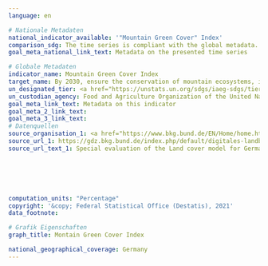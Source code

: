```yaml
---
language: en    

# Nationale Metadaten    
national_indicator_available: '"Mountain Green Cover" Index'    
comparison_sdg: The time series is compliant with the global metadata.    
goal_meta_national_link_text: Metadata on the presented time series    

# Globale Metadaten    
indicator_name: Mountain Green Cover Index    
target_name: By 2030, ensure the conservation of mountain ecosystems, including their biodiversity, in order to enhance their capacity to provide benefits that are essential for sustainable development    
un_designated_tier: <a href="https://unstats.un.org/sdgs/iaeg-sdgs/tier-classification/" title="Click here for more information on the UN tier classification."  target="_blank">Tier I</a>    
un_custodian_agency: Food and Agriculture Organization of the United Nations (FAO)    
goal_meta_link_text: Metadata on this indicator    
goal_meta_2_link_text:     
goal_meta_3_link_text:         
# Datenquellen
source_organisation_1: <a href="https://www.bkg.bund.de/EN/Home/home.html"> Federal Agency for Cartography and Geodesy </a>
source_url_1: https://gdz.bkg.bund.de/index.php/default/digitales-landbedeckungsmodell-fur-deutschland-stand-2018-lbm-de2018.html
source_url_text_1: Special evaluation of the Land cover model for Germany (LBM-DE) (only available in German)





    
computation_units: "Percentage"    
copyright: '&copy; Federal Statistical Office (Destatis), 2021'    
data_footnote:     

# Grafik Eigenschaften    
graph_title: Montain Green Cover Index    

national_geographical_coverage: Germany    
---
```


<span></span>